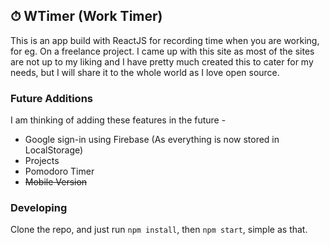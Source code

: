 ## ⏱ WTimer (Work Timer)

This is an app build with ReactJS for recording time when you are working, for eg. On a freelance project. I came up with this site as most of the sites are not up to my liking and I have pretty much created this to cater for my needs, but I will share it to the whole world as I love open source.

### Future Additions

I am thinking of adding these features in the future - 

- Google sign-in using Firebase (As everything is now stored in LocalStorage)
- Projects
- Pomodoro Timer
- ~~Mobile Version~~

### Developing

Clone the repo, and just run `npm install`, then `npm start`, simple as that.
